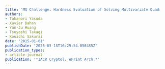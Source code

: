 ```yaml
---
title: 'MQ Challenge: Hardness Evaluation of Solving Multivariate Quadratic Problems'
authors:
- Takanori Yasuda
- Xavier Dahan
- Yun-Ju Huang
- Tsuyoshi Takagi
- Kouichi Sakurai
date: '2015-01-01'
publishDate: '2025-05-18T16:29:54.056485Z'
publication_types:
- article-journal
publication: '*IACR Cryptol. ePrint Arch.*'
---
```

